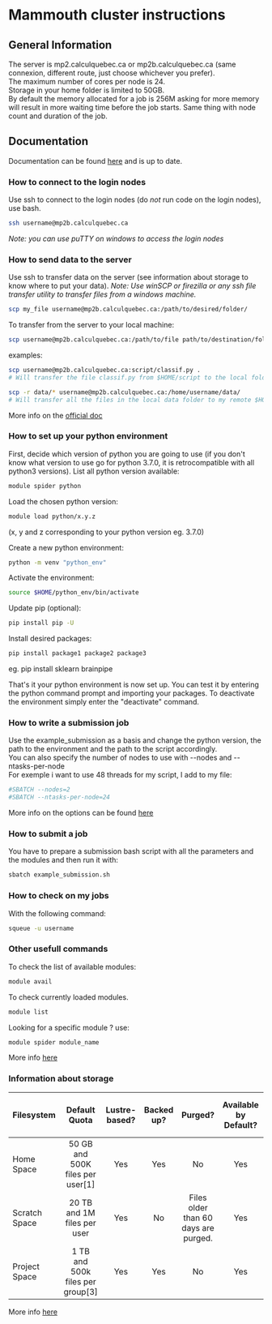 # Mammouth cluster instructions

## General Information

The server is mp2.calculquebec.ca or mp2b.calculquebec.ca (same connexion, different route, just choose whichever you prefer).  
The maximum number of cores per node is 24.  
Storage in your home folder is limited to 50GB.  
By default the memory allocated for a job is 256M asking for more memory will result in more waiting time before the job starts. Same thing with node count and duration of the job.  

## Documentation

Documentation can be found [here][mammoth doc] and is up to date.  
### How to connect to the login nodes

Use ssh to connect to the login nodes (do *not* run code on the login nodes), use bash.
```bash
ssh username@mp2b.calculquebec.ca
```
_Note: you can use puTTY on windows to access the login nodes_

### How to send data to the server

Use ssh to transfer data on the server (see information about storage to know where to put your data).
_Note: Use winSCP or firezilla or any ssh file transfer utility to transfer files from a windows machine._
```bash
scp my_file username@mp2b.calculquebec.ca:/path/to/desired/folder/
```

To transfer from the server to your local machine:
```bash
scp username@mp2b.calculquebec.ca:/path/to/file path/to/destination/folder/
```

examples:
```bash
scp username@mp2b.calculquebec.ca:script/classif.py .
# Will transfer the file classif.py from $HOME/script to the local folder.

scp -r data/* username@mp2b.calculquebec.ca:/home/username/data/ 
# Will transfer all the files in the local data folder to my remote $HOME/data folder
```

More info on the [official doc][mammoth transfer]

### How to set up your python environment

First, decide which version of python you are going to use (if you don't know what version to use go for python 3.7.0, it is retrocompatible with all python3 versions). List all python version available:
```bash
module spider python
```

Load the chosen python version:
```bash
module load python/x.y.z  
```
(x, y and z corresponding to your python version eg. 3.7.0)

Create a new python environment:
```bash
python -m venv "python_env"
```

Activate the environment:
```bash
source $HOME/python_env/bin/activate
```

Update pip (optional):
```bash
pip install pip -U
```

Install desired packages:
```bash
pip install package1 package2 package3
```
eg. pip install sklearn brainpipe

That's it your python environment is now set up. You can test it by entering the python command prompt and importing your packages. To deactivate the environment simply enter the "deactivate" command.

### How to write a submission job

Use the example_submission as a basis and change the python version, the path to the environment and the path to the script accordingly.  
You can also specify the number of nodes to use with --nodes and --ntasks-per-node  
For exemple i want to use 48 threads for my script, I add to my file:  
```bash
#SBATCH --nodes=2  
#SBATCH --ntasks-per-node=24  
```
More info on the options can be found [here][mammoth jobs]

### How to submit a job

You have to prepare a submission bash script with all the parameters and the modules and then run it with:

```bash
sbatch example_submission.sh
```

### How to check on my jobs

With the following command:
```bash
squeue -u username
```

### Other usefull commands

To check the list of available modules:
```bash
module avail
```

To check currently loaded modules.
```bash
module list 
```

Looking for a specific module ? use:
```bash
module spider module_name
```

More info [here][mammoth modules]

### Information about storage

| Filesystem	| Default Quota	| Lustre-based?	| Backed up?	| Purged?	| Available by Default?	| Mounted on Compute Nodes?|
|:---		|:--:					| :--:	| :--:	| :--:	| :--:|:--:|
| Home Space	| 50 GB and 500K files per user[1]	| Yes	| Yes	| No	| Yes	| Yes|
| Scratch Space	| 20 TB and 1M files per user		| Yes	| No	| Files older than 60 days are purged.	| Yes	| Yes|
| Project Space	| 1 TB and 500k files per group[3]	| Yes	| Yes	| No	| Yes	| Yes|

More info [here][mammoth storage]

[mammoth doc]: http://wiki.ccs.usherbrooke.ca/Mammouth-Mp2b#Documentation
[mammoth transfer]: https://docs.computecanada.ca/wiki/Transferring_data
[mammoth jobs]: https://docs.computecanada.ca/wiki/Running_jobs
[mammoth modules]: https://docs.computecanada.ca/wiki/Utiliser_des_modules/en
[mammoth storage]: https://docs.computecanada.ca/wiki/Storage_and_file_management

